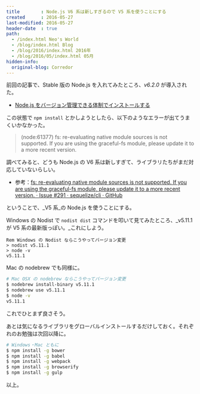 ```yaml
---
title        : Node.js V6 系は新しすぎるので V5 系を使うことにする
created      : 2016-05-27
last-modified: 2016-05-27
header-date  : true
path:
  - /index.html Neo's World
  - /blog/index.html Blog
  - /blog/2016/index.html 2016年
  - /blog/2016/05/index.html 05月
hidden-info:
  original-blog: Corredor
---
```


前回の記事で、Stable 版の Node.js を入れてみたところ、_v6.2.0_ が導入された。

- [Node.js をバージョン管理できる体制でインストールする](26-05.html)

この状態で `npm install` とかしようとしたら、以下のようなエラーが出てうまくいかなかった。

> (node:61377) fs: re-evaluating native module sources is not supported. If you are using the graceful-fs module, please update it to a more recent version.

調べてみると、どうも Node.js の V6 系は新しすぎて、ライブラリたちがまだ対応していないらしい。

- 参考：[fs: re-evaluating native module sources is not supported. If you are using the graceful-fs module, please update it to a more recent version. · Issue #291 · sequelize/cli · GitHub](https://github.com/sequelize/cli/issues/291)

ということで、_V5 系_の Node.js を使うことにする。

Windows の Nodist で `nodist dist` コマンドを叩いて見てみたところ、_v5.11.1 が V5 系の最新版っぽい。_これにしよう。

```batch
Rem Windows の Nodist ならこうやってバージョン変更
> nodist v5.11.1
> node -v
v5.11.1
```

Mac の nodebrew でも同様に。

```bash
# Mac OSX の nodebrew ならこうやってバージョン変更
$ nodebrew install-binary v5.11.1
$ nodebrew use v5.11.1
$ node -v
v5.11.1
```

これでひとまず良さそう。

あとは気になるライブラリをグローバルインストールするだけしておく。それぞれのお勉強は次回以降に。

```bash
# Windows・Mac ともに
$ npm install -g bower
$ npm install -g babel
$ npm install -g webpack
$ npm install -g browserify
$ npm install -g gulp
```

以上。
